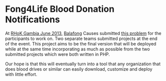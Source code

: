 # Fong4Life Blood Donation Notifications

At [RHoK Gambia June 2013](http://www.rhok.org/event/rhok-gambia-june-2013 "RHoK Gambia - June 2013"),
[Balafong](http://www.balafong.com "Balafong Website") Causes submitted
[this problem](http://www.rhok.org/problems/blood-donation-notifications-fong4life "Fong4life RHoK Problem Definition")
for the participants to work on. Two separate teams submitted projects at the end of the event.
This project aims to be the final version that will be deployed while at the same time incorporating as
much as possible from the two submitted projects which were both written in PHP.

Our hope is that this will eventually turn into a tool that any organization that does blood drives or similar
can easily download,  customize and deploy with little effort.